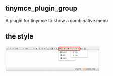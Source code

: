 ## tinymce_plugin_group

A plugin for tinymce to show a combinative  menu


## the style

![img](./img/show.png)
